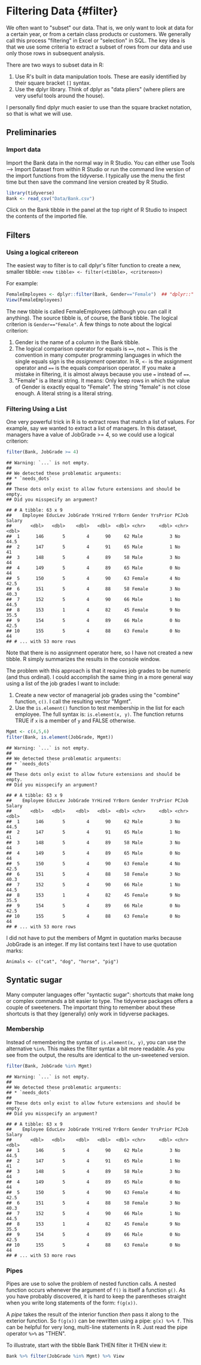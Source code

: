 # Filtering Data {#filter}

We often want to "subset" our data.  That is, we only want to look at data for a certain year, or from a certain class products or customers.  We generally call this process "filtering" in Excel or "selection" in SQL.  The key idea is that we use some criteria to extract a subset of rows from our data and use only those rows in subsequent analysis.

There are two ways to subset data in R:

1.  Use R's built in data manipulation tools.  These are easily identified by their square bracket `[]` syntax.
2.  Use the dplyr library. Think of dplyr as "data pliers" (where pliers are very useful tools around the house).

I personally find dplyr much easier to use than the square bracket notation, so that is what we will use.

## Preliminaries

### Import data
Import the Bank data in the normal way in R Studio.  You can either use Tools --> Import Dataset from within R Studio or run the command line version of the import functions from the tidyverse.  I typically use the menu the first time but then save the command line version created by R Studio.


```r
library(tidyverse)
Bank <- read_csv("Data/Bank.csv")
```

Click on the Bank tibble in the panel at the top right of R Studio to inspect the contents of the imported file.

## Filters

### Using a logical critereon

The easiest way to filter is to call dplyr's filter function to create a new, smaller tibble:
`<new tibble> <- filter(<tibble>, <critereon>)`

For example:


```r
FemaleEmployees <- dplyr::filter(Bank, Gender=="Female")  ## "dplyr::" not required
View(FemaleEmployees)
```

The new tibble is called FemaleEmployees (although you can call it anything).  The source tibble is, of course, the Bank tibble.  The logical criterion is `Gender=="Female"`.  A few things to note about the logical criterion:

1.  Gender is the name of a column in the Bank tibble.
2.  The logical comparison operator for equals is `==`, not `=`.  This is the convention in many computer programming languages in which the single equals sign is the _assignment_ operator.  In R, `<-` is the assignment operator and `==` is the equals comparison operator.  If you make a mistake in filtering, it is almost always because you use `=` instead of `==`.
3.  "Female" is a literal string.  It means: Only keep rows in which the value of Gender is exactly equal to "Female".  The string "female" is not close enough.  A literal string is a literal string.

### Filtering Using a List

One very powerful trick in R is to extract rows that match a list of values.  For example, say we wanted to extract a list of managers.  In this dataset, managers have a value of JobGrade >= 4, so we could use a logical criterion:


```r
filter(Bank, JobGrade >= 4)
```

```
## Warning: `...` is not empty.
## 
## We detected these problematic arguments:
## * `needs_dots`
## 
## These dots only exist to allow future extensions and should be empty.
## Did you misspecify an argument?
```

```
## # A tibble: 63 x 9
##    Employee EducLev JobGrade YrHired YrBorn Gender YrsPrior PCJob Salary
##       <dbl>   <dbl>    <dbl>   <dbl>  <dbl> <chr>     <dbl> <chr>  <dbl>
##  1      146       5        4      90     62 Male          3 No      44.5
##  2      147       5        4      91     65 Male          1 No      41  
##  3      148       5        4      89     58 Male          3 No      44  
##  4      149       5        4      89     65 Male          0 No      44  
##  5      150       5        4      90     63 Female        4 No      42.5
##  6      151       5        4      88     58 Female        3 No      40.3
##  7      152       5        4      90     66 Male          1 No      44.5
##  8      153       1        4      82     45 Female        9 No      35.5
##  9      154       5        4      89     66 Male          0 No      42.5
## 10      155       5        4      88     63 Female        0 No      44  
## # ... with 53 more rows
```

Note that there is no assignment operator here, so I have not created a new tibble.  R simply summarizes the results in the console window.

The problem with this approach is that it requires job grades to be numeric (and thus ordinal).  I could accomplish the same thing in a more general way using a list of the job grades I want to include:

1.  Create a new vector of managerial job grades using the "combine" function, `c()`.  I call the resulting vector "Mgmt".
2.  Use the `is.element()` function to test membership in the list for each employee.  The full syntax is: `is.element(x, y)`.  The function returns TRUE if `x` is a member of `y` and FALSE otherwise.


```r
Mgmt <- c(4,5,6)
filter(Bank, is.element(JobGrade, Mgmt))
```

```
## Warning: `...` is not empty.
## 
## We detected these problematic arguments:
## * `needs_dots`
## 
## These dots only exist to allow future extensions and should be empty.
## Did you misspecify an argument?
```

```
## # A tibble: 63 x 9
##    Employee EducLev JobGrade YrHired YrBorn Gender YrsPrior PCJob Salary
##       <dbl>   <dbl>    <dbl>   <dbl>  <dbl> <chr>     <dbl> <chr>  <dbl>
##  1      146       5        4      90     62 Male          3 No      44.5
##  2      147       5        4      91     65 Male          1 No      41  
##  3      148       5        4      89     58 Male          3 No      44  
##  4      149       5        4      89     65 Male          0 No      44  
##  5      150       5        4      90     63 Female        4 No      42.5
##  6      151       5        4      88     58 Female        3 No      40.3
##  7      152       5        4      90     66 Male          1 No      44.5
##  8      153       1        4      82     45 Female        9 No      35.5
##  9      154       5        4      89     66 Male          0 No      42.5
## 10      155       5        4      88     63 Female        0 No      44  
## # ... with 53 more rows
```

I did not have to put the members of Mgmt in quotation marks because JobGrade is an integer.  If my list contains text I have to use quotation marks:

`Animals <- c("cat", "dog", "horse", "pig")`

## Syntatic sugar

Many computer languages offer "syntactic sugar": shortcuts that make long or complex commands a bit easier to type.  The tidyverse packages offers a couple of sweeteners.  The important thing to remember about these shortcuts is that they (generally) only work in tidyverse packages.

### Membership

Instead of remembering the syntax of `is.element(x, y)`, you can use the alternative `%in%`.  This makes the filter syntax a bit more readable.  As you see from the output, the results are identical to the un-sweetened version.


```r
filter(Bank, JobGrade %in% Mgmt)
```

```
## Warning: `...` is not empty.
## 
## We detected these problematic arguments:
## * `needs_dots`
## 
## These dots only exist to allow future extensions and should be empty.
## Did you misspecify an argument?
```

```
## # A tibble: 63 x 9
##    Employee EducLev JobGrade YrHired YrBorn Gender YrsPrior PCJob Salary
##       <dbl>   <dbl>    <dbl>   <dbl>  <dbl> <chr>     <dbl> <chr>  <dbl>
##  1      146       5        4      90     62 Male          3 No      44.5
##  2      147       5        4      91     65 Male          1 No      41  
##  3      148       5        4      89     58 Male          3 No      44  
##  4      149       5        4      89     65 Male          0 No      44  
##  5      150       5        4      90     63 Female        4 No      42.5
##  6      151       5        4      88     58 Female        3 No      40.3
##  7      152       5        4      90     66 Male          1 No      44.5
##  8      153       1        4      82     45 Female        9 No      35.5
##  9      154       5        4      89     66 Male          0 No      42.5
## 10      155       5        4      88     63 Female        0 No      44  
## # ... with 53 more rows
```

### Pipes

Pipes are use to solve the problem of nested function calls.  A nested function occurs whenever the argument of `f()` is itself a function `g()`.  As you have probably discovered, it is hard to keep the parentheses straight when you write long statements of the form: `f(g(x))`.

A _pipe_ takes the result of the interior function _then_ pass it along to the exterior function.  So `f(g(x))` can be rewritten using a pipe: `g(x) %>% f`.  This can be helpful for very long, multi-line statements in R.  Just read the pipe operator `%>%` as "THEN".

To illustrate, start with the tibble Bank THEN filter it THEN view it:


```r
Bank %>% filter(JobGrade %in% Mgmt) %>% View
```
